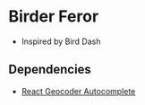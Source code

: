 # Birder Feror

- Inspired by Bird Dash

## Dependencies

- [React Geocoder Autocomplete](https://www.npmjs.com/package/@geoapify/react-geocoder-autocomplete)
